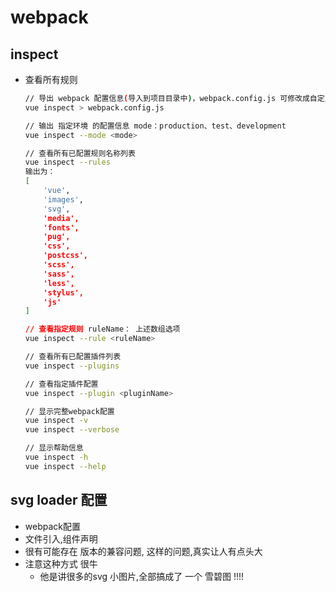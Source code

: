 # webpack

## inspect

- 查看所有规则
  ```bash
  // 导出 webpack 配置信息(导入到项目目录中)，webpack.config.js 可修改成自定义文件名
  vue inspect > webpack.config.js

  // 输出 指定环境 的配置信息 mode：production、test、development
  vue inspect --mode <mode>

  // 查看所有已配置规则名称列表
  vue inspect --rules
  输出为：
  [
      'vue',
      'images',
      'svg',
      'media',
      'fonts',
      'pug',
      'css',
      'postcss',
      'scss',
      'sass',
      'less',
      'stylus',
      'js'
  ]

  // 查看指定规则 ruleName： 上述数组选项
  vue inspect --rule <ruleName>

  // 查看所有已配置插件列表
  vue inspect --plugins

  // 查看指定插件配置
  vue inspect --plugin <pluginName>

  // 显示完整webpack配置
  vue inspect -v
  vue inspect --verbose

  // 显示帮助信息
  vue inspect -h
  vue inspect --help
  ```

## svg loader 配置
- webpack配置
- 文件引入,组件声明
- 很有可能存在 版本的兼容问题, 这样的问题,真实让人有点头大
- 注意这种方式 很牛
  - 他是讲很多的svg 小图片,全部搞成了 一个 雪碧图 !!!!